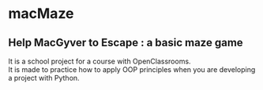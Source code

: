 # macMaze

## Help MacGyver to Escape : a basic maze game  

It is a school project for a course with OpenClassrooms.  
It is made to practice how to apply OOP principles when you are developing a project with Python.  

